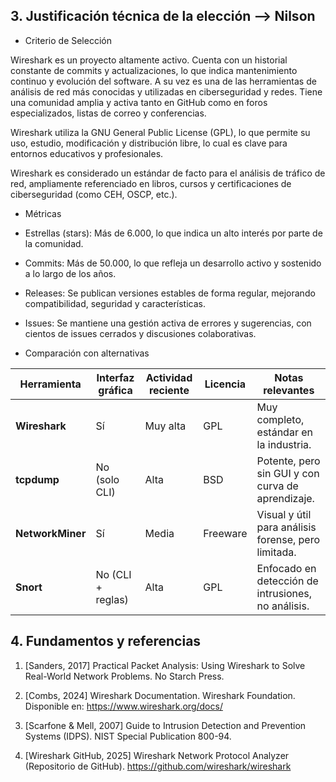 ## 3. Justificación técnica de la elección --> Nilson

* Criterio de Selección

Wireshark es un proyecto altamente activo. Cuenta con un historial constante de commits y actualizaciones, lo que indica mantenimiento continuo y evolución del software. A su vez es una de las herramientas de análisis de red más conocidas y utilizadas en ciberseguridad y redes. Tiene una comunidad amplia y activa tanto en GitHub como en foros especializados, listas de correo y conferencias.

Wireshark utiliza la GNU General Public License (GPL), lo que permite su uso, estudio, modificación y distribución libre, lo cual es clave para entornos educativos y profesionales.

Wireshark es considerado un estándar de facto para el análisis de tráfico de red, ampliamente referenciado en libros, cursos y certificaciones de ciberseguridad (como CEH, OSCP, etc.).

* Métricas

- Estrellas (stars): Más de 6.000, lo que indica un alto interés por parte de la comunidad.

- Commits: Más de 50.000, lo que refleja un desarrollo activo y sostenido a lo largo de los años.

- Releases: Se publican versiones estables de forma regular, mejorando compatibilidad, seguridad y características.

- Issues: Se mantiene una gestión activa de errores y sugerencias, con cientos de issues cerrados y discusiones colaborativas.

* Comparación con alternativas

| Herramienta       | Interfaz gráfica | Actividad reciente | Licencia | Notas relevantes                                      |
|-------------------|------------------|---------------------|----------|-------------------------------------------------------|
| **Wireshark**     | Sí               | Muy alta            | GPL      | Muy completo, estándar en la industria.               |
| **tcpdump**       | No (solo CLI)    | Alta                | BSD      | Potente, pero sin GUI y con curva de aprendizaje.     |
| **NetworkMiner**  | Sí               | Media               | Freeware | Visual y útil para análisis forense, pero limitada.   |
| **Snort**         | No (CLI + reglas)| Alta                | GPL      | Enfocado en detección de intrusiones, no análisis.    |


## 4. Fundamentos y referencias

1. [Sanders, 2017] Practical Packet Analysis: Using Wireshark to Solve Real-World Network Problems. No Starch Press.

2. [Combs, 2024] Wireshark Documentation. Wireshark Foundation. Disponible en: https://www.wireshark.org/docs/

3. [Scarfone & Mell, 2007] Guide to Intrusion Detection and Prevention Systems (IDPS). NIST Special Publication 800-94.

4. [Wireshark GitHub, 2025] Wireshark Network Protocol Analyzer (Repositorio de GitHub). https://github.com/wireshark/wireshark